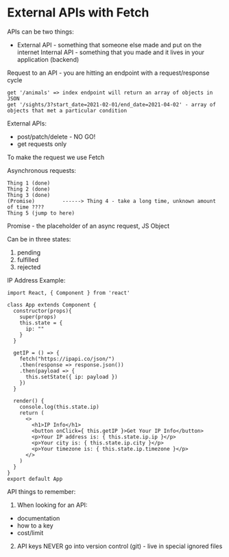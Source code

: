 # External APIs with Fetch

APIs can be two things:
- External API  - something that someone else made and put on the internet
Internal API - something that you made and it lives in your application (backend)

Request to an API - you are hitting an endpoint with a request/response cycle

```
get '/animals' => index endpoint will return an array of objects in JSON
get '/sights/3?start_date=2021-02-01/end_date=2021-04-02' - array of objects that met a particular condition
```

External APIs:
- post/patch/delete - NO GO!
- get requests only

To make the request we use Fetch

Asynchronous requests:
```
Thing 1 (done)
Thing 2 (done)
Thing 3 (done)
(Promise)         ------> Thing 4 - take a long time, unknown amount of time ????
Thing 5 (jump to here)
```

Promise - the placeholder of an async request, JS Object

Can be in three states:
1) pending
2) fulfilled
3) rejected


IP Address Example:
```
import React, { Component } from 'react'

class App extends Component {
  constructor(props){
    super(props)
    this.state = {
      ip: ""
    }
  }

  getIP = () => {
    fetch("https://ipapi.co/json/")
    .then(response => response.json())
    .then(payload => {
      this.setState({ ip: payload })
    })
  }

  render() {
    console.log(this.state.ip)
    return (
      <>
        <h1>IP Info</h1>
        <button onClick={ this.getIP }>Get Your IP Info</button>
        <p>Your IP address is: { this.state.ip.ip }</p>
        <p>Your city is: { this.state.ip.city }</p>
        <p>Your timezone is: { this.state.ip.timezone }</p>
      </>
    )
  }
}
export default App
```



API things to remember:

1) When looking for an API:
- documentation
- how to a key
- cost/limit

2) API keys NEVER go into version control (git) - live in special ignored files
